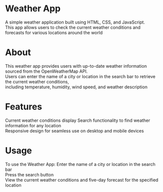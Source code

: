 # Weather App
A simple weather application built using HTML, CSS, and JavaScript. <br> This app allows users to check the current weather conditions and forecasts for various locations around the world
# About
This weather app provides users with up-to-date weather information sourced from the OpenWeatherMap API. <br> Users can enter the name of a city or location in the search bar to retrieve the current weather conditions, <br>including temperature, humidity, wind speed, and weather description
# Features
Current weather conditions display
Search functionality to find weather information for any location<br>
Responsive design for seamless use on desktop and mobile devices<br>
# Usage
To use the Weather App:
Enter the name of a city or location in the search bar<br>
Press the search button<br>
View the current weather conditions and five-day forecast for the specified location<br>
